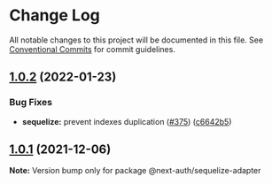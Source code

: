 # Change Log

All notable changes to this project will be documented in this file.
See [Conventional Commits](https://conventionalcommits.org) for commit guidelines.

## [1.0.2](https://github.com/nextauthjs/adapters/compare/@next-auth/sequelize-adapter@1.0.1...@next-auth/sequelize-adapter@1.0.2) (2022-01-23)

### Bug Fixes

- **sequelize:** prevent indexes duplication ([#375](https://github.com/nextauthjs/adapters/issues/375)) ([c6642b5](https://github.com/nextauthjs/adapters/commit/c6642b51955dec382b1bc50722163444d5bfeb2d))

## [1.0.1](https://github.com/nextauthjs/adapters/compare/@next-auth/sequelize-adapter@1.0.0...@next-auth/sequelize-adapter@1.0.1) (2021-12-06)

**Note:** Version bump only for package @next-auth/sequelize-adapter
